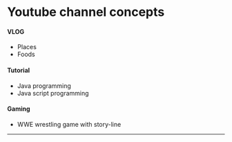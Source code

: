 Youtube channel concepts
=====================

#### VLOG
- Places
- Foods

#### Tutorial
- Java programming
- Java script programming

#### Gaming
- WWE wrestling game with story-line


----------


<!--stackedit_data:
eyJoaXN0b3J5IjpbMTIyNDkyOTU2N119
-->